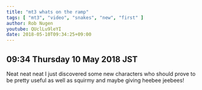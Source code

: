 ```yaml
---
title: "mt3 whats on the ramp"
tags: [ "mt3", "video", "snakes", "new", "first" ]
author: Rob Nugen
youtube: QUclLu9leYI
date: 2018-05-10T09:34:25+09:00
---
```


## 09:34 Thursday 10 May 2018 JST

Neat neat neat I just discovered some new characters who should prove
to be pretty useful as well as squirmy and maybe giving heebee jeebees!
